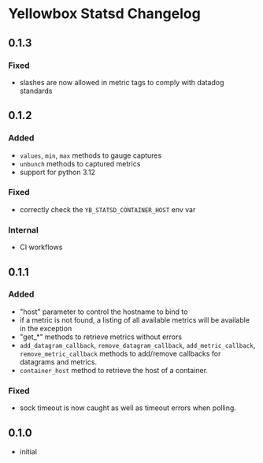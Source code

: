 # Yellowbox Statsd Changelog
## 0.1.3
### Fixed
* slashes are now allowed in metric tags to comply with datadog standards
## 0.1.2
### Added
* `values`, `min`, `max` methods to gauge captures
* `unbunch` methods to captured metrics
* support for python 3.12 
### Fixed
* correctly check the `YB_STATSD_CONTAINER_HOST` env var
### Internal
* CI workflows
## 0.1.1
### Added
* "host" parameter to control the hostname to bind to
* if a metric is not found, a listing of all available metrics will be available in the exception
* "get_*" methods to retrieve metrics without errors
* `add_datagram_callback`, `remove_datagram_callback`, `add_metric_callback`, `remove_metric_callback` methods to
add/remove callbacks for datagrams and metrics.
* `container_host` method to retrieve the host of a container.
### Fixed
* sock timeout is now caught as well as timeout errors when polling.
## 0.1.0
* initial
